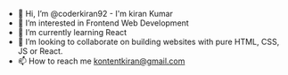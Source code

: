 - 👋 Hi, I’m @coderkiran92 - I'm kiran Kumar
- 👀 I’m interested in Frontend Web Development
- 🌱 I’m currently learning React
- 💞️ I’m looking to collaborate on building websites with pure HTML, CSS, JS or React. 
- 📫 How to reach me kontentkiran@gmail.com

<!---
coderkiran92/coderkiran92 is a ✨ special ✨ repository because its `README.md` (this file) appears on your GitHub profile.
You can click the Preview link to take a look at your changes.
--->
